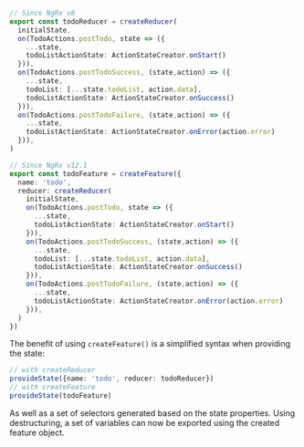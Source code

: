 
```typescript
// Since NgRx v8
export const todoReducer = createReducer(
  initialState,
  on(TodoActions.postTodo, state => ({
    ...state,
    todoListActionState: ActionStateCreator.onStart()
  })),
  on(TodoActions.postTodoSuccess, (state,action) => ({
    ...state,
    todoList: [...state.todoList, action.data],
    todoListActionState: ActionStateCreator.onSuccess()
  })),
  on(TodoActions.postTodoFailure, (state,action) => ({
    ...state,
    todoListActionState: ActionStateCreator.onError(action.error)
  })),
)
```

```typescript
// Since NgRx v12.1
export const todoFeature = createFeature({
  name: 'todo',
  reducer: createReducer(
    initialState,
    on(TodoActions.postTodo, state => ({
      ...state,
      todoListActionState: ActionStateCreator.onStart()
    })),
    on(TodoActions.postTodoSuccess, (state,action) => ({
      ...state,
      todoList: [...state.todoList, action.data],
      todoListActionState: ActionStateCreator.onSuccess()
    })),
    on(TodoActions.postTodoFailure, (state,action) => ({
      ...state,
      todoListActionState: ActionStateCreator.onError(action.error)
    })),
  )
})
```

The benefit of using `createFeature()` is a simplified syntax when providing the state:

```typescript
// with createReducer
provideState({name: 'todo', reducer: todoReducer})
// with createFeature
provideState(todoFeature)
```

As well as a set of selectors generated based on the state properties.
Using destructuring, a set of variables can now be exported using the created feature object.
